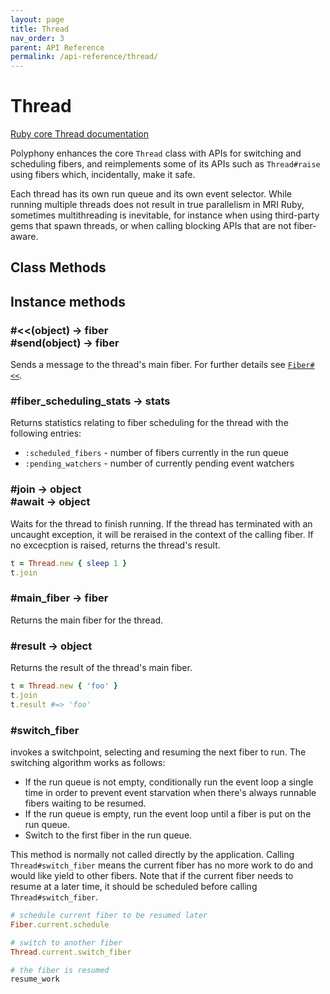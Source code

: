 ```yaml
---
layout: page
title: Thread
nav_order: 3
parent: API Reference
permalink: /api-reference/thread/
---
```

# Thread

[Ruby core Thread documentation](https://ruby-doc.org/core-2.7.0/Thread.html)

Polyphony enhances the core `Thread` class with APIs for switching and
scheduling fibers, and reimplements some of its APIs such as `Thread#raise`
using fibers which, incidentally, make it safe.

Each thread has its own run queue and its own event selector. While running
multiple threads does not result in true parallelism in MRI Ruby, sometimes
multithreading is inevitable, for instance when using third-party gems that
spawn threads, or when calling blocking APIs that are not fiber-aware.

## Class Methods

## Instance methods

### #&lt;&lt;(object) → fiber<br>#send(object) → fiber

Sends a message to the thread's main fiber. For further details see
[`Fiber#<<`](../fiber/#object--fibersendobject--fiber).

### #fiber_scheduling_stats → stats

Returns statistics relating to fiber scheduling for the thread with the
following entries:

- `:scheduled_fibers` - number of fibers currently in the run queue
- `:pending_watchers` - number of currently pending event watchers

### #join → object<br>#await → object

Waits for the thread to finish running. If the thread has terminated with an
uncaught exception, it will be reraised in the context of the calling fiber. If
no excecption is raised, returns the thread's result.

```ruby
t = Thread.new { sleep 1 }
t.join
```

### #main_fiber → fiber

Returns the main fiber for the thread.

### #result → object

Returns the result of the thread's main fiber.

```ruby
t = Thread.new { 'foo' }
t.join
t.result #=> 'foo'
```

### #switch_fiber

invokes a switchpoint, selecting and resuming the next fiber to run. The
switching algorithm works as follows:

- If the run queue is not empty, conditionally run the event loop a single time
  in order to prevent event starvation when there's always runnable fibers
  waiting to be resumed.
- If the run queue is empty, run the event loop until a fiber is put on the run
  queue.
- Switch to the first fiber in the run queue.

This method is normally not called directly by the application. Calling
`Thread#switch_fiber` means the current fiber has no more work to do and would
like yield to other fibers. Note that if the current fiber needs to resume at a
later time, it should be scheduled before calling `Thread#switch_fiber`.

```ruby
# schedule current fiber to be resumed later
Fiber.current.schedule

# switch to another fiber
Thread.current.switch_fiber

# the fiber is resumed
resume_work
```